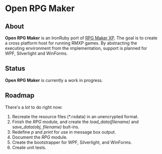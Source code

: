 Open RPG Maker
==============


About
-----

**Open RPG Maker** is an IronRuby port of [RPG Maker XP][1]. The goal is to create a cross platform host for running RMXP games. By abstracting the executing environment from the implementation, support is planned for WPF, Silverlight and WinForms.


Status
------

**Open RPG Maker** is currently a work in progress.


Roadmap
-------

There's a *lot* to do right now:

 1. Recreate the resource files (*.rxdata) in an unencrypted format.
 2. Finish the *RPG* module, and create the *load_data(filename)* and *save_data(obj, filename)* bult-ins.
 3. Redefine *p* and *print* for use in message box output.
 4. Document the *RPG* module.
 5. Create the bootstrapper for WPF, Silverlight, and WinForms.
 6. Create unit tests.


  [1]: http://tkool.jp/products/rpgxp/eng